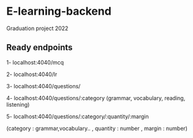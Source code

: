 # E-learning-backend
Graduation project 2022

## Ready endpoints
1- localhost:4040/mcq

2- localhost:4040/lr

3- localhost:4040/questions/

4- localhost:4040/questions/:category  (grammar, vocabulary, reading, listening)

5- localhost:4040/questions/:category/:quantity/:margin

(category : grammar,vocabulary.. , quantity : number , margin : number)

